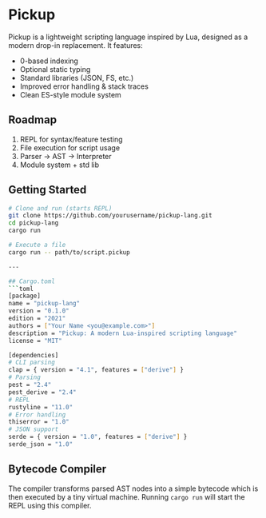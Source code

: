 # Pickup

Pickup is a lightweight scripting language inspired by Lua, designed as a modern drop-in replacement. It features:
- 0-based indexing
- Optional static typing
- Standard libraries (JSON, FS, etc.)
- Improved error handling & stack traces
- Clean ES-style module system

## Roadmap
1. REPL for syntax/feature testing
2. File execution for script usage
3. Parser → AST → Interpreter
4. Module system + std lib

## Getting Started
```bash
# Clone and run (starts REPL)
git clone https://github.com/yourusername/pickup-lang.git
cd pickup-lang
cargo run

# Execute a file
cargo run -- path/to/script.pickup

---

## Cargo.toml
```toml
[package]
name = "pickup-lang"
version = "0.1.0"
edition = "2021"
authors = ["Your Name <you@example.com>"]
description = "Pickup: A modern Lua-inspired scripting language"
license = "MIT"

[dependencies]
# CLI parsing
clap = { version = "4.1", features = ["derive"] }
# Parsing
pest = "2.4"
pest_derive = "2.4"
# REPL
rustyline = "11.0"
# Error handling
thiserror = "1.0"
# JSON support
serde = { version = "1.0", features = ["derive"] }
serde_json = "1.0"
```

## Bytecode Compiler

The compiler transforms parsed AST nodes into a simple bytecode which is then
executed by a tiny virtual machine. Running `cargo run` will start the REPL
using this compiler.
